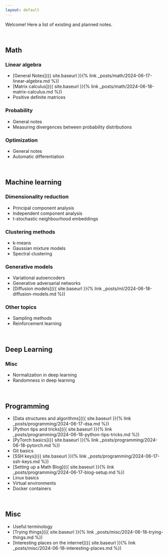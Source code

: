 ```yaml
---
layout: default
---
```


Welcome! Here a list of existing and planned notes.

<br>

## Math

### Linear algebra
- [General Notes]({{ site.baseurl }}{% link _posts/math/2024-06-17-linear-algebra.md %})
- [Matrix calculus]({{ site.baseurl }}{% link _posts/math/2024-06-18-matrix-calculus.md %})
- Positive definite matrices

### Probability
 - General notes
 - Measuring divergences between probability distributions

### Optimization
 - General notes
 - Automatic differentiation

<br>

## Machine learning

### Dimensionality reduction
 - Principal component analysis
 - Independent component analysis
 - t-stochastic neighbourhood embeddings

### Clustering methods
 - k-means
 - Gaussian mixture models
 - Spectral clustering

### Generative models
 - Variational autoencoders
 - Generative adversarial networks
 - [Diffusion models]({{ site.baseurl }}{% link _posts/ml/2024-06-18-diffusion-models.md %}) 

### Other topics
 - Sampling methods
 - Reinforcement learning

<br>

## Deep Learning

### Misc
 - Normalization in deep learning
 - Randomness in deep learning

<br>

## Programming
 - [Data structures and algorithms]({{ site.baseurl }}{% link _posts/programming/2024-06-17-dsa.md %})
 - [Python tips and tricks]({{ site.baseurl }}{% link _posts/programming/2024-06-18-python-tips-tricks.md %})
 - [PyTorch basics]({{ site.baseurl }}{% link _posts/programming/2024-06-18-pytorch.md %})
 - Git basics
 - [SSH keys]({{ site.baseurl }}{% link _posts/programming/2024-06-17-ssh-keys.md %})
 - [Setting up a Math Blog]({{ site.baseurl }}{% link _posts/programming/2024-06-17-blog-setup.md %})
 - Linux basics
 - Virtual environments 
 - Docker containers  

<br>

## Misc
 - Useful terminology
 - [Trying things]({{ site.baseurl }}{% link _posts/misc/2024-06-18-trying-things.md %})
 - [Interesting places on the internet]({{ site.baseurl }}{% link _posts/misc/2024-06-18-interesting-places.md %})
